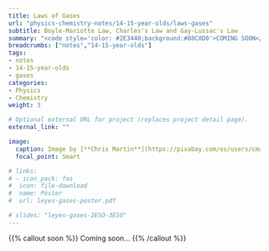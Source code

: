 ```yaml
---
title: Laws of Gases
url: "physics-chemistry-notes/14-15-year-olds/laws-gases"
subtitle: Boyle-Mariotte Law, Charles's Law and Gay-Lussac's Law
summary: "<code style='color: #2E3440;background:#88C0D0'>COMING SOON</code> <br> Boyle-Mariotte Law, Charles's Law and Gay-Lussac's Law."
breadcrumbs: ["notes","14-15-year-olds"]
tags:
- notes
- 14-15-year-olds
- gases
categories:
- Physics
- Chemistry
weight: 3

# Optional external URL for project (replaces project detail page).
external_link: ""

image:
  caption: Image by [**Chris Martin**](https://pixabay.com/es/users/cmart29-3708955/) on [Pixabay](https://pixabay.com/es/)
  focal_point: Smart

# links:
# - icon_pack: fas
#  icon: file-download
#  name: Póster
#  url: leyes-gases-poster.pdf  

# slides: "leyes-gases-2ESO-3ESO"  
---
```


{{% callout soon %}}
Coming soon...
{{% /callout %}}
